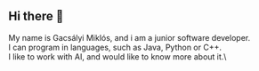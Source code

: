 ## Hi there 👋

My name is Gacsályi Miklós, and i am a junior software developer.\
I can program in languages, such as Java, Python or C++.\
I like to work with AI, and would like to know more about it.\

